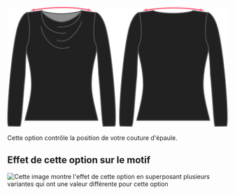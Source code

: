 ![L'option d'assouplissement des épaules sur Diana](./shoulderease.svg)

Cette option contrôle la position de votre couture d'épaule.

## Effet de cette option sur le motif

![Cette image montre l'effet de cette option en superposant plusieurs variantes qui ont une valeur différente pour cette option](diana\_shoulderease\_sample.svg "Effet de cette option sur le motif")
